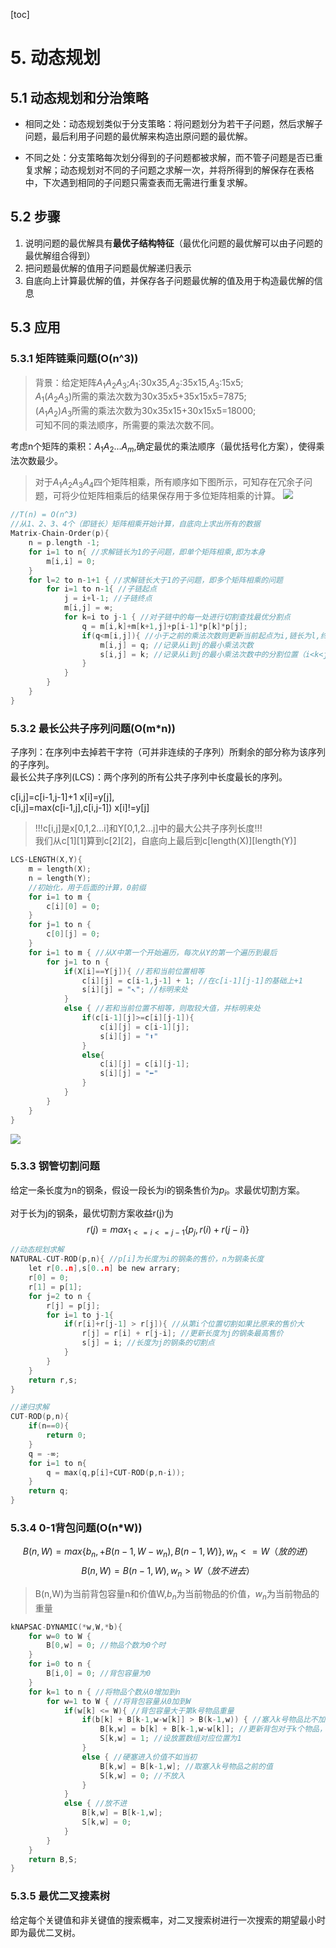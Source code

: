 [toc]
# 5. 动态规划

##  5.1 动态规划和分治策略
- 相同之处：动态规划类似于分支策略：将问题划分为若干子问题，然后求解子问题，最后利用子问题的最优解来构造出原问题的最优解。

- 不同之处：分支策略每次划分得到的子问题都被求解，而不管子问题是否已重复求解；动态规划对不同的子问题之求解一次，并将所得到的解保存在表格中，下次遇到相同的子问题只需查表而无需进行重复求解。

## 5.2 步骤
1. 说明问题的最优解具有**最优子结构特征**（最优化问题的最优解可以由子问题的最优解组合得到）
2. 把问题最优解的值用子问题最优解递归表示
3. 自底向上计算最优解的值，并保存各子问题最优解的值及用于构造最优解的信息


## 5.3 应用

### 5.3.1 矩阵链乘问题(O(n^3))
> 背景：给定矩阵$A_1A_2A_3$;$A_1$:30x35,$A_2$:35x15,$A_3$:15x5;  
> $A_1(A_2A_3)$所需的乘法次数为30x35x5+35x15x5=7875;  
> $(A_1A_2)A_3$所需的乘法次数为30x35x15+30x15x5=18000;  
> 可知不同的乘法顺序，所需要的乘法次数不同。

考虑n个矩阵的乘积：$A_1A_2...A_m$,确定最优的乘法顺序（最优括号化方案），使得乘法次数最少。

> 对于$A_1A_2A_3A_4$四个矩阵相乘，所有顺序如下图所示，可知存在冗余子问题，可将少位矩阵相乘后的结果保存用于多位矩阵相乘的计算。
![](assets/matrixchengji.png)

```c
//T(n) = O(n^3)
//从1、2、3、4个（即链长）矩阵相乘开始计算，自底向上求出所有的数据
Matrix-Chain-Order(p){ 
    n = p.length -1;  
    for i=1 to n{ //求解链长为1的子问题，即单个矩阵相乘,即为本身
        m[i,i] = 0; 
    }
    for l=2 to n-1+1 { //求解链长大于1的子问题，即多个矩阵相乘的问题
        for i=1 to n-1{ //子链起点
            j = i+l-1; //子链终点
            m[i,j] = ∞; 
            for k=i to j-1 { //对子链中的每一处进行切割查找最优分割点
                q = m[i,k]+m[k+1,j]+p[i-1]*p[k]*p[j]; 
                if(q<m[i,j]){ //小于之前的乘法次数则更新当前起点为i,链长为l,终点为j的子链的最少乘法次数
                    m[i,j] = q; //记录从i到j的最小乘法次数
                    s[i,j] = k; //记录从i到j的最小乘法次数中的分割位置（i<k<j)
                }
            }
        }
    }
}
```

### 5.3.2 最长公共子序列问题(O(m*n))  

子序列：在序列中去掉若干字符（可并非连续的子序列）所剩余的部分称为该序列的子序列。  
最长公共子序列(LCS)：两个序列的所有公共子序列中长度最长的序列。

c[i,j]=c[i-1,j-1]+1             x[i]=y[j],  
c[i,j]=max(c[i-1,j],c[i,j-1])   x[i]!=y[j]

> !!!c[i,j]是x[0,1,2...i]和Y[0,1,2...j]中的最大公共子序列长度!!!  
> 我们从c[1][1]算到c[2][2]，自底向上最后到c[length(X)][length(Y)]
```c
LCS-LENGTH(X,Y){
    m = length(X);
    n = length(Y);
    //初始化，用于后面的计算，0前缀
    for i=1 to m {
        c[i][0] = 0;
    }
    for j=1 to n {
        c[0][j] = 0;
    }
    for i=1 to m { //从X中第一个开始遍历，每次从Y的第一个遍历到最后
        for j=1 to n {
            if(X[i]==Y[j]){ //若和当前位置相等
                c[i][j] = c[i-1,j-1] + 1; //在c[i-1][j-1]的基础上+1
                s[i][j] = "↖️"; //标明来处
            }
            else { //若和当前位置不相等，则取较大值，并标明来处
                if(c[i-1][j]>=c[i][j-1]){
                    c[i][j] = c[i-1][j];
                    s[i][j] = "⬆️"
                }
                else{
                    c[i][j] = c[i][j-1];
                    s[i][j] = "⬅️"
                }
            }
        }
    }
}
```
![](assets/lcs.png)


### 5.3.3 钢管切割问题

给定一条长度为n的钢条，假设一段长为i的钢条售价为$p_i$。求最优切割方案。

对于长为j的钢条，最优切割方案收益r(j)为
$$r(j) = max_{1<=i<=j-1}\{p_j,r(i)+r(j-i)\}$$

```c
//动态规划求解
NATURAL-CUT-ROD(p,n){ //p[i]为长度为i的钢条的售价，n为钢条长度
    let r[0..n],s[0..n] be new arrary;
    r[0] = 0;
    r[1] = p[1];
    for j=2 to n {
        r[j] = p[j];
        for i=1 to j-1{
            if(r[i]+r[j-1] > r[j]){ //从第i个位置切割如果比原来的售价大
                r[j] = r[i] + r[j-i]; //更新长度为j的钢条最高售价
                s[j] = i; //长度为j的钢条的切割点
            }
        }
    }
    return r,s;
}

//递归求解
CUT-ROD(p,n){
    if(n==0){
        return 0;
    }
    q = -∞;
    for i=1 to n{
        q = max(q,p[i]+CUT-ROD(p,n-i));
    }
    return q;
}
```

### 5.3.4 0-1背包问题(O(n*W))

$$B(n,W) = max\{b_n,+B(n-1,W-w_n),B(n-1,W)\},w_n<=W（放的进）$$
$$B(n,W) = B(n-1,W),w_n>W（放不进去）$$

> B(n,W)为当前背包容量n和价值W,$b_n$为当前物品的价值，$w_n$为当前物品的重量

```c
kNAPSAC-DYNAMIC(*w,W,*b){
    for w=0 to W {
        B[0,w] = 0; //物品个数为0个时
    }
    for i=0 to n {
        B[i,0] = 0; //背包容量为0
    }
    for k=1 to n { //将物品个数从0增加到n
        for w=1 to W { //将背包容量从0加到W
            if(w[k] <= W){ //背包容量大于第k号物品重量
                if(b[k] + B[k-1,w-w[k]] > B(k-1,w)) { //塞入k号物品比不加入k号物品价值大
                    B[k,w] = b[k] + B[k-1,w-w[k]]; //更新背包对于k个物品，容量为w时的最大价值
                    S[k,w] = 1; //设放置数组对应位置为1
                }
                else { //硬塞进入价值不如当初
                    B[k,w] = B[k-1,w]; //取塞入k号物品之前的值
                    S[k,w] = 0; //不放入
                }
            }
            else { //放不进
                B[k,w] = B[k-1,w];
                S[k,w] = 0;
            }
        }
    }
    return B,S;
}
```


### 5.3.5 最优二叉搜素树

给定每个关键值和非关键值的搜索概率，对二叉搜索树进行一次搜索的期望最小时即为最优二叉树。


